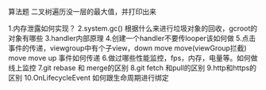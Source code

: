 算法题
二叉树遍历没一层的最大值，并打印出来

1.内存泄露如何实现？
2.system.gc() 根据什么来进行垃圾对象的回收，gcroot的对象有哪些
3.handler内部原理
4.创建一个handler不要传looper该如何做
5.点击事件的传递，viewgroup中有个子view，down move move(viewGroup拦截) move move up  事件如何传递
6.做过哪些性能监控，fps，内存，电量等。如何做线上监控
7.git rebase 和 merge的区别
8.git fetch 和pull的区别
9.http和https的区别
10.OnLifecycleEvent 如何跟生命周期进行绑定

